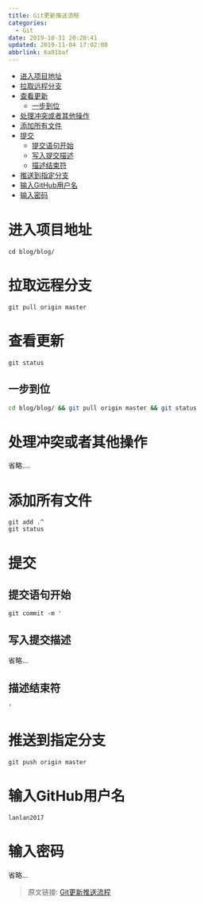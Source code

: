 ```yaml
---
title: Git更新推送流程
categories: 
  - Git
date: 2019-10-31 20:20:41
updated: 2019-11-04 17:02:00
abbrlink: 6a91baf
---
```

- [进入项目地址](/blog/6a91baf/#进入项目地址)
- [拉取远程分支](/blog/6a91baf/#拉取远程分支)
- [查看更新](/blog/6a91baf/#查看更新)
    - [一步到位](/blog/6a91baf/#一步到位)
- [处理冲突或者其他操作](/blog/6a91baf/#处理冲突或者其他操作)
- [添加所有文件](/blog/6a91baf/#添加所有文件)
- [提交](/blog/6a91baf/#提交)
    - [提交语句开始](/blog/6a91baf/#提交语句开始)
    - [写入提交描述](/blog/6a91baf/#写入提交描述)
    - [描述结束符](/blog/6a91baf/#描述结束符)
- [推送到指定分支](/blog/6a91baf/#推送到指定分支)
- [输入GitHub用户名](/blog/6a91baf/#输入GitHub用户名)
- [输入密码](/blog/6a91baf/#输入密码)

<!--more-->
<script src="https://cdn.bootcss.com/jquery/3.4.0/jquery.slim.min.js"></script>
<script>$(document).ready(function () {$(".post-body > ul:nth-child(1)").hide();});</script>

<!--end-->
# 进入项目地址
```shell
cd blog/blog/
```
# 拉取远程分支
```git
git pull origin master
```
# 查看更新
```shell
git status
```
## 一步到位
```bash
cd blog/blog/ && git pull origin master && git status
```
# 处理冲突或者其他操作
省略....

# 添加所有文件
```shell
git add .^
git status
```
# 提交
## 提交语句开始
```shell
git commit -m '
```
## 写入提交描述
省略...
## 描述结束符
```shell
'
```
# 推送到指定分支
```shell
git push origin master
```
# 输入GitHub用户名
```shell
lanlan2017
```
# 输入密码
省略...

>原文链接: [Git更新推送流程](https://lanlan2017.github.io/blog/6a91baf/)
